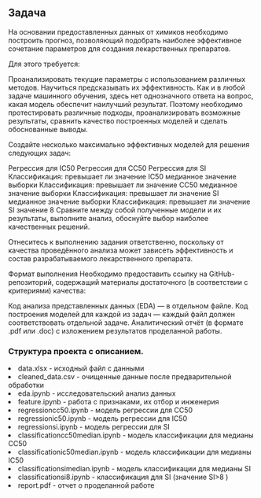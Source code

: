 ## Задача
На основании предоставленных данных от химиков необходимо построить прогноз, позволяющий подобрать наиболее эффективное сочетание параметров для создания лекарственных препаратов.

Для этого требуется:

Проанализировать текущие параметры с использованием различных методов.
Научиться предсказывать их эффективность.
Как и в любой задаче машинного обучения, здесь нет однозначного ответа на вопрос, какая модель обеспечит наилучший результат. Поэтому необходимо протестировать различные подходы, проанализировать возможные результаты, сравнить качество построенных моделей и сделать обоснованные выводы.

Создайте несколько максимально эффективных моделей для решения следующих задач:

Регрессия для IC50
Регрессия для CC50
Регрессия для SI
Классификация: превышает ли значение IC50 медианное значение выборки
Классификация: превышает ли значение CC50 медианное значение выборки
Классификация: превышает ли значение SI медианное значение выборки
Классификация: превышает ли значение SI значение 8
Сравните между собой полученные модели и их результаты, выполните анализ, обоснуйте выбор наиболее качественных решений.

Отнеситесь к выполнению задания ответственно, поскольку от качества проведённого анализа может зависеть эффективность и состав разрабатываемого лекарственного препарата.

Формат выполнения
Необходимо предоставить ссылку на GitHub-репозиторий, содержащий материалы достаточного (в соответствии с критериями) качества:

Код анализа представленных данных (EDA) — в отдельном файле.
Код построения моделей для каждой из задач — каждый файл должен соответствовать отдельной задаче.
Аналитический отчёт (в формате .pdf или .doc) с изложением результатов проделанной работы.

### Структура проекта с описанием.
<li>
data.xlsx                          - исходный файл с данными
<li>
cleaned_data.csv                   - очищенные данные после предварительной обработки
<li>
eda.ipynb                          - исследовательский анализ данных
<li>
feature.ipynb                      - работа с признаками, их отбор и инженерия
<li>                               
regressioncc50.ipynb               - модель регрессии для CC50
<li>
regressionic50.ipynb               - модель регрессии для IC50
<li>
regressionsi.ipynb                 - модель регрессии для SI
<li>                               
classificationcc50median.ipynb     - модель классификации для медианы CC50
<li>
classificationic50median.ipynb     - модель классификации для медианы IC50
<li>
classificationsimedian.ipynb       - модель классификации для медианы SI
<li>
classificationsi8.ipynb            - классификация для SI (значение SI>8 )
<li>
report.pdf - отчет о проделанной работе
